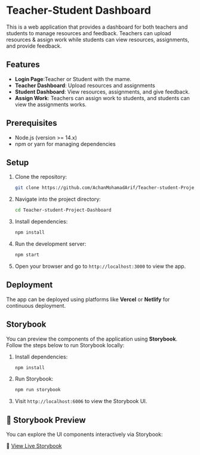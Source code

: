 # Teacher-Student Dashboard

This is a web application that provides a dashboard for both teachers and students to manage resources and feedback. Teachers can upload resources & assign work while students can view resources, assignments, and provide feedback.

## Features
- **Login Page**:Teacher or Student with the mame. 
- **Teacher Dashboard**: Upload resources and assignments
- **Student Dashboard**: View resources, assignments, and give feedback.
- **Assign Work**: Teachers can assign work to students, and students can view the assignments works.

## Prerequisites
- Node.js (version >= 14.x)
- npm or yarn for managing dependencies

## Setup

1. Clone the repository:

    ```bash
    git clone https://github.com/AchanMohamadArif/Teacher-student-Project-Dashboard.git
    ```

2. Navigate into the project directory:

    ```bash
    cd Teacher-student-Project-Dashboard
    ```

3. Install dependencies:

    ```bash
    npm install
    ```

4. Run the development server:

    ```bash
    npm start
    ```

5. Open your browser and go to `http://localhost:3000` to view the app.

## Deployment

The app can be deployed using platforms like **Vercel** or **Netlify** for continuous deployment.

## Storybook

You can preview the components of the application using **Storybook**. Follow the steps below to run Storybook locally:

1. Install dependencies:

    ```bash
    npm install
    ```

2. Run Storybook:

    ```bash
    npm run storybook
    ```

3. Visit `http://localhost:6006` to view the Storybook UI.

## 📘 Storybook Preview

You can explore the UI components interactively via Storybook:

🔗 [View Live Storybook](https://681a2a48327e3b98df6898b2-dcsulefeyl.chromatic.com/)

